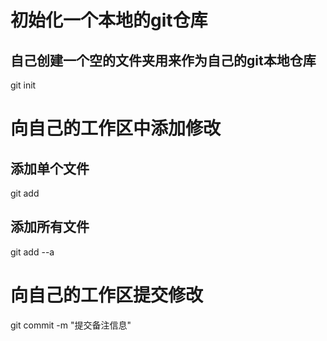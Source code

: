 # 初始化一个本地的git仓库
## 自己创建一个空的文件夹用来作为自己的git本地仓库
git init

# 向自己的工作区中添加修改
## 添加单个文件
git add <filename>
## 添加所有文件
git add --a

# 向自己的工作区提交修改
git commit -m "提交备注信息"


